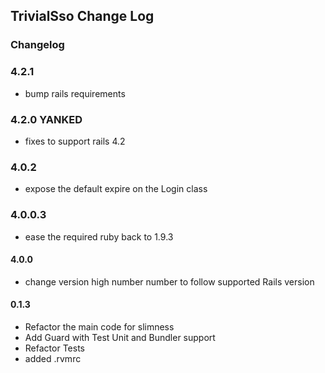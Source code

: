 ## TrivialSso Change Log ##
### Changelog ###

### 4.2.1
- bump rails requirements

### 4.2.0 YANKED
- fixes to support rails 4.2

### 4.0.2
- expose the default expire on the Login class

### 4.0.0.3
- ease the required ruby back to 1.9.3

#### 4.0.0
- change version high number number to follow supported Rails version

#### 0.1.3 ####

- Refactor the main code for slimness
- Add Guard with Test Unit and Bundler support
- Refactor Tests
- added .rvmrc
